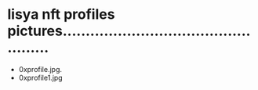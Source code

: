 # lisya nft profiles pictures..................................................
- 0xprofile.jpg.
- 0xprofile1.jpg
